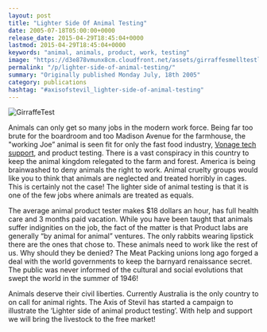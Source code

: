 ```yaml
---
layout: post
title: "Lighter Side Of Animal Testing"
date: 2005-07-18T05:00:00+0000
release_date: 2015-04-29T18:45:04+0000
lastmod: 2015-04-29T18:45:04+0000
keywords: "animal, animals, product, work, testing"
image: "https://d3e878vmunx8cm.cloudfront.net/assets/girraffesmelltestlarge.jpg"
permalink: "/p/lighter-side-of-animal-testing/"
summary: "Originally published Monday July, 18th 2005"
category: publications
hashtag: "#axisofstevil_lighter-side-of-animal-testing"
---
```


[id_1]: https://d3e878vmunx8cm.cloudfront.net/assets/girraffesmelltestlarge.jpg "GirraffeTest"
![GirraffeTest][id_1]

Animals can only get so many jobs in the modern work force. Being far too brute for the boardroom and too Madison Avenue for the farmhouse, the "working Joe” animal is seen fit for only the fast food industry, [Vonage tech support](https://d3e878vmunx8cm.cloudfront.net/assets/vonage.gif "Vonage tech support"), and product testing. There is a vast conspiracy in this country to keep the animal kingdom relegated to the farm and forest. America is being brainwashed to deny animals the right to work. Animal cruelty groups would like you to think that animals are neglected and treated horribly in cages. This is certainly not the case! The lighter side of animal testing is that it is one of the few jobs where animals are treated as equals.

The average animal product tester makes $18 dollars an hour, has full health care and 3 months paid vacation. While you have been taught that animals suffer indignities on the job, the fact of the matter is that Product labs are generally “by animal for animal” ventures. The only rabbits wearing lipstick there are the ones that chose to. These animals need to work like the rest of us. Why should they be denied? The Meat Packing unions long ago forged a deal with the world governments to keep the barnyard renaissance secret. The public was never informed of the cultural and social evolutions that swept the world in the summer of 1946!

Animals deserve their civil liberties. Currently Australia is the only country to on call for animal rights. The Axis of Stevil has started a campaign to illustrate the ‘Lighter side of animal product testing’. With help and support we will bring the livestock to the free market!

